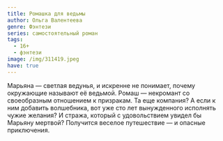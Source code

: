 ```yaml
---
title: Ромашка для ведьмы
author: Ольга Валентеева
genre: Фэнтези
series: самостоятельный роман
tags:
  - 16+
  - фэнтези
image: /img/311419.jpeg
have: true
---
```

Марьяна — светлая ведунья, и искренне не понимает, почему окружающие называют её ведьмой. Ромаш — некромант со своеобразным отношением к призракам. Та еще компания? А если к ним добавить волшебника, вот уже сто лет вынужденного исполнять чужие желания? И стража, который с удовольствием увидел бы Марьяну мертвой? Получится веселое путешествие — и опасные приключения.